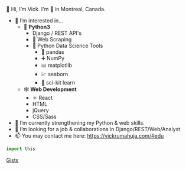 👋 Hi, I’m Vick. I'm 📍 in Montreal, Canada.

- 👀 I’m interested in... 
  - 🐍 **Python3**
    - Django / REST API's
    - 🍴 Web Scraping
    - 🔬 Python Data Science Tools 
      - 🐼 pandas
      - ➕ NumPy
      - 📊 matplotlib
      - 💹 seaborn
      - 🤖 sci-kit learn
  - 🕸️ **Web Development**
    - ⚛️ React
    - HTML
    - jQuery
    - CSS/Sass
- 🌱 I’m currently strengthening my Python &amp; web skills.
- 💞️ I’m looking for a job &amp; collaborations in Django/REST/Web/Analyst
- 📫 You may contact me here: https://vickrumahuja.com/#edu

```python
import this
```

[Gists](https://gist.github.com/vvickedvveb)

<!---
vvickedvveb/vvickedvveb is a ✨ special ✨ repository because its `README.md` (this file) appears on your GitHub profile.
You can click the Preview link to take a look at your changes.
--->
